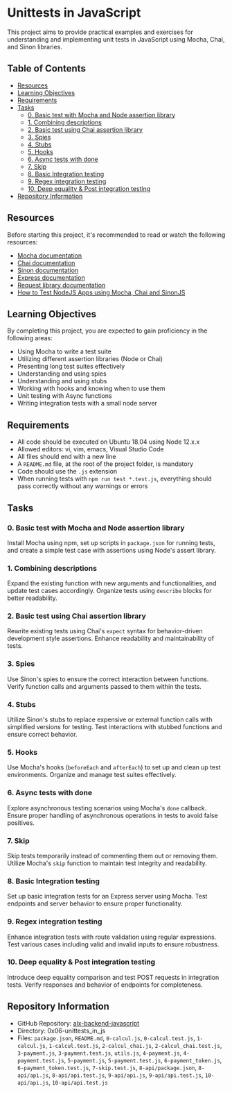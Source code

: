 # Unittests in JavaScript

This project aims to provide practical examples and exercises for understanding and implementing unit tests in JavaScript using Mocha, Chai, and Sinon libraries.

## Table of Contents

- [Resources](#resources)
- [Learning Objectives](#learning-objectives)
- [Requirements](#requirements)
- [Tasks](#tasks)
  - [0. Basic test with Mocha and Node assertion library](#0-basic-test-with-mocha-and-node-assertion-library)
  - [1. Combining descriptions](#1-combining-descriptions)
  - [2. Basic test using Chai assertion library](#2-basic-test-using-chai-assertion-library)
  - [3. Spies](#3-spies)
  - [4. Stubs](#4-stubs)
  - [5. Hooks](#5-hooks)
  - [6. Async tests with done](#6-async-tests-with-done)
  - [7. Skip](#7-skip)
  - [8. Basic Integration testing](#8-basic-integration-testing)
  - [9. Regex integration testing](#9-regex-integration-testing)
  - [10. Deep equality & Post integration testing](#10-deep-equality--post-integration-testing)
- [Repository Information](#repository-information)

## Resources

Before starting this project, it's recommended to read or watch the following resources:
- [Mocha documentation](https://mochajs.org/)
- [Chai documentation](https://www.chaijs.com/)
- [Sinon documentation](https://sinonjs.org/)
- [Express documentation](https://expressjs.com/)
- [Request library documentation](https://www.npmjs.com/package/request)
- [How to Test NodeJS Apps using Mocha, Chai and SinonJS](https://medium.com/swlh/how-to-test-nodejs-apps-using-mocha-chai-and-sinonjs-d105f13b07da)

## Learning Objectives

By completing this project, you are expected to gain proficiency in the following areas:
- Using Mocha to write a test suite
- Utilizing different assertion libraries (Node or Chai)
- Presenting long test suites effectively
- Understanding and using spies
- Understanding and using stubs
- Working with hooks and knowing when to use them
- Unit testing with Async functions
- Writing integration tests with a small node server

## Requirements

- All code should be executed on Ubuntu 18.04 using Node 12.x.x
- Allowed editors: vi, vim, emacs, Visual Studio Code
- All files should end with a new line
- A `README.md` file, at the root of the project folder, is mandatory
- Code should use the `.js` extension
- When running tests with `npm run test *.test.js`, everything should pass correctly without any warnings or errors

## Tasks

### 0. Basic test with Mocha and Node assertion library

Install Mocha using npm, set up scripts in `package.json` for running tests, and create a simple test case with assertions using Node's assert library.

### 1. Combining descriptions

Expand the existing function with new arguments and functionalities, and update test cases accordingly. Organize tests using `describe` blocks for better readability.

### 2. Basic test using Chai assertion library

Rewrite existing tests using Chai's `expect` syntax for behavior-driven development style assertions. Enhance readability and maintainability of tests.

### 3. Spies

Use Sinon's spies to ensure the correct interaction between functions. Verify function calls and arguments passed to them within the tests.

### 4. Stubs

Utilize Sinon's stubs to replace expensive or external function calls with simplified versions for testing. Test interactions with stubbed functions and ensure correct behavior.

### 5. Hooks

Use Mocha's hooks (`beforeEach` and `afterEach`) to set up and clean up test environments. Organize and manage test suites effectively.

### 6. Async tests with done

Explore asynchronous testing scenarios using Mocha's `done` callback. Ensure proper handling of asynchronous operations in tests to avoid false positives.

### 7. Skip

Skip tests temporarily instead of commenting them out or removing them. Utilize Mocha's `skip` function to maintain test integrity and readability.

### 8. Basic Integration testing

Set up basic integration tests for an Express server using Mocha. Test endpoints and server behavior to ensure proper functionality.

### 9. Regex integration testing

Enhance integration tests with route validation using regular expressions. Test various cases including valid and invalid inputs to ensure robustness.

### 10. Deep equality & Post integration testing

Introduce deep equality comparison and test POST requests in integration tests. Verify responses and behavior of endpoints for completeness.

## Repository Information

- GitHub Repository: [alx-backend-javascript](https://github.com/yohanesSenbeto/alx-backend-javascript)
- Directory: 0x06-unittests_in_js
- Files: `package.json`, `README.md`, `0-calcul.js`, `0-calcul.test.js`, `1-calcul.js`, `1-calcul.test.js`, `2-calcul_chai.js`, `2-calcul_chai.test.js`, `3-payment.js`, `3-payment.test.js`, `utils.js`, `4-payment.js`, `4-payment.test.js`, `5-payment.js`, `5-payment.test.js`, `6-payment_token.js`, `6-payment_token.test.js`, `7-skip.test.js`, `8-api/package.json`, `8-api/api.js`, `8-api/api.test.js`, `9-api/api.js`, `9-api/api.test.js`, `10-api/api.js`, `10-api/api.test.js`
